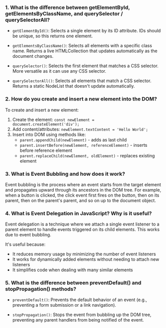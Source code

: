 ### 1. What is the difference between getElementById, getElementsByClassName, and querySelector / querySelectorAll?

- `getElementById()`: Selects a single element by its ID attribute. IDs should be unique, so this returns one element.

- `getElementsByClassName()`: Selects all elements with a specific class name. Returns a live HTMLCollection that updates automatically as the document changes.

- `querySelector()`: Selects the first element that matches a CSS selector. More versatile as it can use any CSS selector.

- `querySelectorAll()`: Selects all elements that match a CSS selector. Returns a static NodeList that doesn't update automatically.

### 2. How do you create and insert a new element into the DOM?

To create and insert a new element:
1. Create the element: `const newElement = document.createElement('div');`
2. Add content/attributes: `newElement.textContent = 'Hello World';`
3. Insert into DOM using methods like:
   - `parent.appendChild(newElement)` - adds as last child
   - `parent.insertBefore(newElement, referenceElement)` - inserts before reference element
   - `parent.replaceChild(newElement, oldElement)` - replaces existing element

### 3. What is Event Bubbling and how does it work?

Event bubbling is the process where an event starts from the target element and propagates upward through its ancestors in the DOM tree. For example, when a button is clicked, the click event first fires on the button, then on its parent, then on the parent's parent, and so on up to the document object.

### 4. What is Event Delegation in JavaScript? Why is it useful?

Event delegation is a technique where we attach a single event listener to a parent element to handle events triggered on its child elements. This works due to event bubbling.

It's useful because:
- It reduces memory usage by minimizing the number of event listeners
- It works for dynamically added elements without needing to attach new listeners
- It simplifies code when dealing with many similar elements

### 5. What is the difference between preventDefault() and stopPropagation() methods?

- `preventDefault()`: Prevents the default behavior of an event (e.g., preventing a form submission or a link navigation).

- `stopPropagation()`: Stops the event from bubbling up the DOM tree, preventing any parent handlers from being notified of the event.